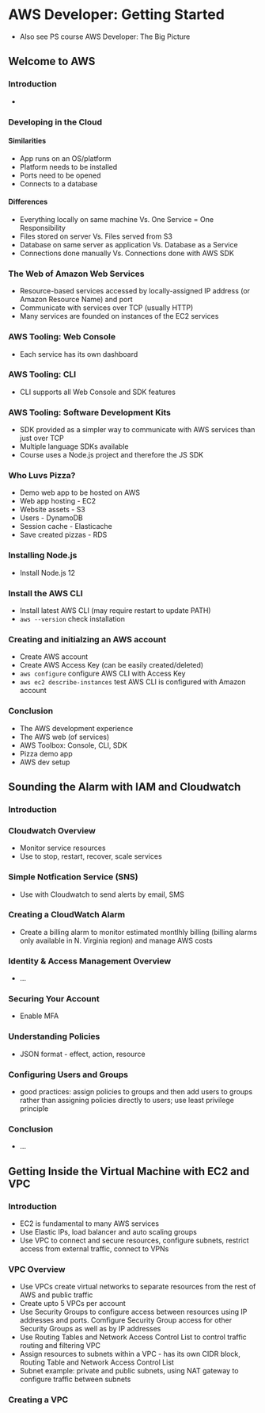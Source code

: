 # AWS Developer: Getting Started
- Also see PS course AWS Developer: The Big Picture

## Welcome to AWS
### Introduction
-

### Developing in the Cloud
#### Similarities
- App runs on an OS/platform
- Platform needs to be installed
- Ports need to be opened
- Connects to a database

#### Differences
- Everything locally on same machine Vs. One Service = One Responsibility
- Files stored on server Vs. Files served from S3
- Database on same server as application Vs. Database as a Service
- Connections done manually Vs. Connections done with AWS SDK

### The Web of Amazon Web Services
- Resource-based services accessed by locally-assigned IP address (or Amazon Resource Name) and port 
- Communicate with services over TCP (usually HTTP)
- Many services are founded on instances of the EC2 services

### AWS Tooling: Web Console
- Each service has its own dashboard

### AWS Tooling: CLI
- CLI supports all Web Console and SDK features

### AWS Tooling: Software Development Kits
- SDK provided as a simpler way to communicate with AWS services than just over TCP
- Multiple language SDKs available
- Course uses a Node.js project and therefore the JS SDK

### Who Luvs Pizza?
- Demo web app to be hosted on AWS
- Web app hosting - EC2
- Website assets - S3
- Users - DynamoDB
- Session cache - Elasticache
- Save created pizzas - RDS

### Installing Node.js
- Install Node.js 12

### Install the AWS CLI
- Install latest AWS CLI (may require restart to update PATH)
- `aws --version` check installation

### Creating and initialzing an AWS account
- Create AWS account
- Create AWS Access Key (can be easily created/deleted)
- `aws configure` configure AWS CLI with Access Key
- `aws ec2 describe-instances` test AWS CLI is configured with Amazon account

### Conclusion
- The AWS development experience
- The AWS web (of services)
- AWS Toolbox: Console, CLI, SDK
- Pizza demo app
- AWS dev setup

## Sounding the Alarm with IAM and Cloudwatch
### Introduction

### Cloudwatch Overview
- Monitor service resources
- Use to stop, restart, recover, scale services

### Simple Notfication Service (SNS)
- Use with Cloudwatch to send alerts by email, SMS

### Creating a CloudWatch Alarm
- Create a billing alarm to monitor estimated montlhly billing (billing alarms only available in N. Virginia region) and manage AWS costs

### Identity & Access Management Overview
- ...

### Securing Your Account
- Enable MFA

### Understanding Policies
- JSON format - effect, action, resource


### Configuring Users and Groups
- good practices: assign policies to groups and then add users to groups rather than assigning policies directly to users; use least privilege principle

### Conclusion
- ...

## Getting Inside the Virtual Machine with EC2 and VPC
### Introduction
- EC2 is fundamental to many AWS services 
- Use Elastic IPs, load balancer and auto scaling groups
- Use VPC to connect and secure resources, configure subnets, restrict access from external traffic, connect to VPNs

### VPC Overview
- Use VPCs create virtual networks to separate resources from the rest of AWS and public traffic
- Create upto 5 VPCs per account
- Use Security Groups to configure access between resources using IP addresses and ports. Comfigure Security Group access for other Security Groups as well as by IP addresses
- Use Routing Tables and Network Access Control List to control traffic routing and filtering VPC
- Assign resources to subnets within a VPC - has its own CIDR block, Routing Table and Network Access Control List
- Subnet example: private and public subnets, using NAT gateway to configure traffic between subnets

### Creating a VPC


